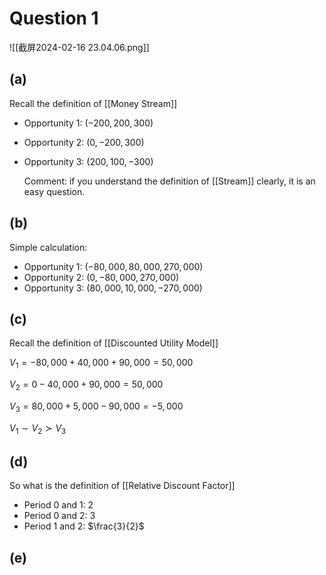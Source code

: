 # Question 1

![[截屏2024-02-16 23.04.06.png]]

## (a)

Recall the definition of [[Money Stream]]

- Opportunity 1: $(-200,200,300)$
- Opportunity 2: $(0,-200,300)$
- Opportunity 3: $(200,100,-300)$

	Comment: if you understand the definition of [[Stream]] clearly, it is an easy question.
## (b)

Simple calculation:

- Opportunity 1: $(-80,000,80,000,270,000)$
- Opportunity 2: $(0,-80,000,270,000)$
- Opportunity 3: $(80,000,10,000,-270,000)$

## (c)

Recall the definition of [[Discounted Utility Model]]

$V_{1}= -80,000+40,000+90,000=50,000$

$V_2=0-40,000+90,000=50,000$

$V_3=80,000+5,000-90,000=-5,000$

$V_{1} \sim V_{2}\succ V_{3}$ 


## (d)

So what is the definition of [[Relative Discount Factor]]

- Period 0 and 1: $2$
- Period 0 and 2: $3$
- Period 1 and 2: $\frac{3}{2}$

## (e)




